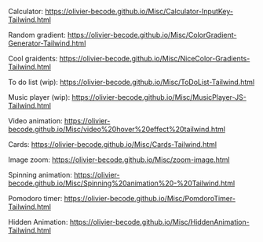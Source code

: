 Calculator: https://olivier-becode.github.io/Misc/Calculator-InputKey-Tailwind.html


Random gradient: https://olivier-becode.github.io/Misc/ColorGradient-Generator-Tailwind.html


Cool graidents: https://olivier-becode.github.io/Misc/NiceColor-Gradients-Tailwind.html


To do list (wip): https://olivier-becode.github.io/Misc/ToDoList-Tailwind.html


Music player (wip): https://olivier-becode.github.io/Misc/MusicPlayer-JS-Tailwind.html


Video animation: https://olivier-becode.github.io/Misc/video%20hover%20effect%20tailwind.html


Cards: https://olivier-becode.github.io/Misc/Cards-Tailwind.html


Image zoom: https://olivier-becode.github.io/Misc/zoom-image.html


Spinning animation: https://olivier-becode.github.io/Misc/Spinning%20animation%20-%20Tailwind.html


Pomodoro timer: https://olivier-becode.github.io/Misc/PomdoroTimer-Tailwind.html


Hidden Animation: https://olivier-becode.github.io/Misc/HiddenAnimation-Tailwind.html
